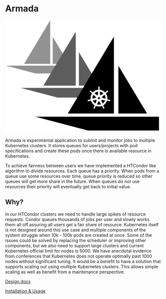 # Armada

![Armada](./logo.svg)

Armada is experimental application to submit and monitor jobs to multiple Kubernetes clusters.
It stores queues for users/projects with pod specifications and create these pods once there is available resource in Kubernetes.

To achieve fairness between users we have implemented a HTCondor like algorithm to divide resources. Each queue has a priority. When pods from a queue use some resources over time, queue priority is reduced so other queues will get more share in the future. When queues do not use resources their priority will eventually get back to initial value.

## Why?
In our HTCondor clusters we need to handle large spikes of resource requests. Condor queues thousands of jobs per user and slowly works them all off assuring all users get a fair share of resource.
Kubernetes itself is not designed around this use case and multiple components of the system struggle when 10k - 100k pods are created at once.
Some of the issues could be solved by replacing the scheduler or improving other components, but we also need to support large clusters and current Kubernetes official limit for nodes is 5000. We have anecdotal evidence from conferences that Kubernetes does not operate optimally past 1000 nodes without significant tuning.
It would be a benefit to have a solution that supports scaling out using multiple Kubernetes clusters. This allows simple scaling as well as benefit from a maintenance perspective.

[Design docs](./docs/design.md)

[Installation & Usage](./docs/usage.md)
